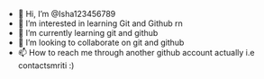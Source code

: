 - 👋 Hi, I’m @Isha123456789
- 👀 I’m interested in learning Git and Github rn
- 🌱 I’m currently learning git and github
- 💞️ I’m looking to collaborate on git and github
- 📫 How to reach me through another github account actually i.e contactsmriti     :)

<!---
Isha123456789/Isha123456789 is a ✨ special ✨ repository because its `README.md` (this file) appears on your GitHub profile.
You can click the Preview link to take a look at your changes.
--->
